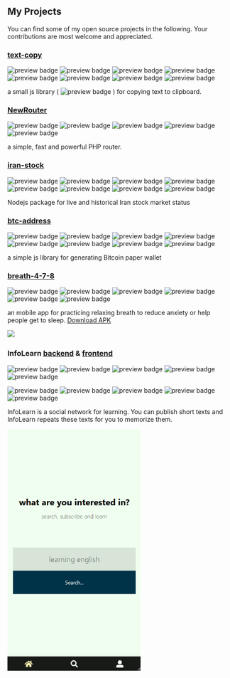 ## My Projects
You can find some of my open source projects in the following. Your contributions are most welcome and appreciated.


### [text-copy](https://github.com/ferrriii/text-copy)
<img alt="preview badge" src="https://img.shields.io/npm/dw/text-copy?style=flat-square"> <img alt="preview badge" src="https://img.shields.io/npm/v/text-copy?style=flat-square"> <img alt="preview badge" src="https://img.shields.io/github/issues/ferrriii/text-copy?style=flat-square"> <img alt="preview badge" src="https://img.shields.io/bundlephobia/minzip/text-copy?style=flat-square"> <img alt="preview badge" src="https://img.shields.io/github/forks/ferrriii/text-copy?style=flat-square"> <img alt="preview badge" src="https://img.shields.io/github/stars/ferrriii/text-copy?style=flat-square"> <img alt="preview badge" src="https://img.shields.io/github/license/ferrriii/text-copy?style=flat-square"> <img alt="preview badge" src="https://img.shields.io/github/languages/top/ferrriii/text-copy?style=flat-square">

a small js library ( <img alt="preview badge" src="https://img.shields.io/bundlephobia/minzip/text-copy?style=flat-square"> ) for copying text to clipboard.


### [NewRouter](https://github.com/ferrriii/NewRouter)
<img alt="preview badge" src="https://img.shields.io/github/issues/ferrriii/NewRouter?style=flat-square"> <img alt="preview badge" src="https://img.shields.io/github/forks/ferrriii/NewRouter?style=flat-square"> <img alt="preview badge" src="https://img.shields.io/github/stars/ferrriii/NewRouter?style=flat-square"> <img alt="preview badge" src="https://img.shields.io/github/license/ferrriii/NewRouter?style=flat-square"> <img alt="preview badge" src="https://img.shields.io/github/languages/top/ferrriii/NewRouter?style=flat-square">

a simple, fast and powerful PHP router.


### [iran-stock](https://github.com/ferrriii/iran-stock)
<img alt="preview badge" src="https://img.shields.io/npm/dw/iran-stock?style=flat-square"> <img alt="preview badge" src="https://img.shields.io/npm/v/iran-stock?style=flat-square"> <img alt="preview badge" src="https://img.shields.io/github/issues/ferrriii/iran-stock?style=flat-square"> <img alt="preview badge" src="https://img.shields.io/bundlephobia/minzip/iran-stock?style=flat-square"> <img alt="preview badge" src="https://img.shields.io/github/forks/ferrriii/iran-stock?style=flat-square"> <img alt="preview badge" src="https://img.shields.io/github/stars/ferrriii/iran-stock?style=flat-square"> <img alt="preview badge" src="https://img.shields.io/github/license/ferrriii/iran-stock?style=flat-square"> <img alt="preview badge" src="https://img.shields.io/github/languages/top/ferrriii/iran-stock?style=flat-square">

Nodejs package for live and historical Iran stock market status


### [btc-address](https://github.com/ferrriii/btc-address)
<img alt="preview badge" src="https://img.shields.io/npm/dw/btc-address?style=flat-square"> <img alt="preview badge" src="https://img.shields.io/npm/v/btc-address?style=flat-square"> <img alt="preview badge" src="https://img.shields.io/github/issues/ferrriii/btc-address?style=flat-square"> <img alt="preview badge" src="https://img.shields.io/bundlephobia/minzip/btc-address?style=flat-square"> <img alt="preview badge" src="https://img.shields.io/github/forks/ferrriii/btc-address?style=flat-square"> <img alt="preview badge" src="https://img.shields.io/github/stars/ferrriii/btc-address?style=flat-square"> <img alt="preview badge" src="https://img.shields.io/github/license/ferrriii/btc-address?style=flat-square"> <img alt="preview badge" src="https://img.shields.io/github/languages/top/ferrriii/btc-address?style=flat-square">

a simple js library for generating Bitcoin paper wallet


### [breath-4-7-8](https://github.com/ferrriii/breath-4-7-8)
<img alt="preview badge" src="https://img.shields.io/github/issues/ferrriii/breath-4-7-8?style=flat-square"> <img alt="preview badge" src="https://img.shields.io/github/forks/ferrriii/breath-4-7-8?style=flat-square"> <img alt="preview badge" src="https://img.shields.io/github/stars/ferrriii/breath-4-7-8?style=flat-square"> <img alt="preview badge" src="https://img.shields.io/github/license/ferrriii/breath-4-7-8?style=flat-square"> <img alt="preview badge" src="https://img.shields.io/github/languages/top/ferrriii/breath-4-7-8?style=flat-square"> <img alt="preview badge" src="https://img.shields.io/github/downloads/ferrriii/breath-4-7-8/latest/total?style=flat-square">

an mobile app for practicing relaxing breath to reduce anxiety or help people get to sleep.
[Download APK](https://github.com/ferrriii/breath-4-7-8/releases/download/v1.0.1/breath478.apk)

![](https://github.com/ferrriii/breath-4-7-8/raw/master/resources/demo.gif)


### InfoLearn [backend](https://github.com/ferrriii/infolearn-backend) & [frontend](https://github.com/ferrriii/infolearn-frontend)
<img alt="preview badge" src="https://img.shields.io/github/issues/ferrriii/infolearn-backend?style=flat-square"> <img alt="preview badge" src="https://img.shields.io/github/forks/ferrriii/infolearn-backend?style=flat-square"> <img alt="preview badge" src="https://img.shields.io/github/stars/ferrriii/infolearn-backend?style=flat-square"> <img alt="preview badge" src="https://img.shields.io/github/license/ferrriii/infolearn-backend?style=flat-square"> <img alt="preview badge" src="https://img.shields.io/github/languages/top/ferrriii/infolearn-backend?style=flat-square">

<img alt="preview badge" src="https://img.shields.io/github/issues/ferrriii/infolearn-frontend?style=flat-square"> <img alt="preview badge" src="https://img.shields.io/github/forks/ferrriii/infolearn-frontend?style=flat-square"> <img alt="preview badge" src="https://img.shields.io/github/stars/ferrriii/infolearn-frontend?style=flat-square"> <img alt="preview badge" src="https://img.shields.io/github/license/ferrriii/infolearn-frontend?style=flat-square"> <img alt="preview badge" src="https://img.shields.io/github/languages/top/ferrriii/infolearn-frontend?style=flat-square">

InfoLearn is a social network for learning. You can publish short texts and InfoLearn repeats these texts for you to memorize them.

![](https://github.com/ferrriii/infolearn-frontend/blob/master/resources/infolearn-demo.gif)

